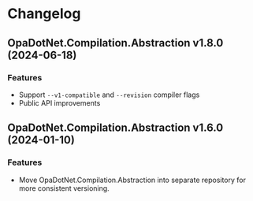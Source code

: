 # Changelog

## OpaDotNet.Compilation.Abstraction v1.8.0 (2024-06-18)

### Features

* Support `--v1-compatible` and `--revision` compiler flags
* Public API improvements

## OpaDotNet.Compilation.Abstraction v1.6.0 (2024-01-10)

### Features

* Move OpaDotNet.Compilation.Abstraction into separate repository for more consistent versioning.
